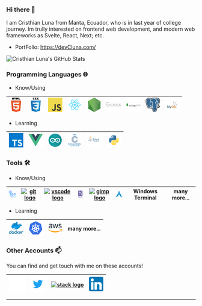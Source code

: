### Hi there 👋

I am Cristhian Luna from Manta, Ecuador, who is in last year of college journey. Im trully interested on frontend web development, and modern web frameworks as Svelte, React, Next; etc.

- PortFolio: https://devCluna.com/

![Cristhian Luna's GitHub Stats](https://github-readme-stats.vercel.app/api?username=TribilinYT&show_icons=true&include_all_commits=true)


### Programming Languages 🌐

- Know/Using

|[<img src="https://raw.githubusercontent.com/github/explore/80688e429a7d4ef2fca1e82350fe8e3517d3494d/topics/html/html.png" alt="html logo" width="38">](https://developer.mozilla.org/en-US/docs/Web/HTML)|[<img src="https://raw.githubusercontent.com/github/explore/80688e429a7d4ef2fca1e82350fe8e3517d3494d/topics/css/css.png" alt="css logo" width="38">](https://developer.mozilla.org/en-US/docs/Web/CSS)|[<img src="https://raw.githubusercontent.com/github/explore/80688e429a7d4ef2fca1e82350fe8e3517d3494d/topics/javascript/javascript.png" alt="javascript logo" width="38">](https://developer.mozilla.org/en-US/docs/Web/JavaScript)|[<img src="https://raw.githubusercontent.com/github/explore/80688e429a7d4ef2fca1e82350fe8e3517d3494d/topics/react/react.png" alt="react logo" width="38">](https://reactjs.org/docs/getting-started.html)|[<img src="https://raw.githubusercontent.com/github/explore/80688e429a7d4ef2fca1e82350fe8e3517d3494d/topics/nodejs/nodejs.png" alt="node logo" width="38">](https://nodejs.org/en/docs/)|[<img src="https://raw.githubusercontent.com/github/explore/80688e429a7d4ef2fca1e82350fe8e3517d3494d/topics/express/express.png" alt="express logo" width="38">](https://expressjs.com/)|[<img src="https://raw.githubusercontent.com/github/explore/80688e429a7d4ef2fca1e82350fe8e3517d3494d/topics/mongodb/mongodb.png" alt="mongo logo" width="38">](https://docs.mongodb.com/)|[<img src="https://raw.githubusercontent.com/github/explore/80688e429a7d4ef2fca1e82350fe8e3517d3494d/topics/postgresql/postgresql.png" alt="postgre logo" width="38">](https://www.postgresql.org/docs/)|[<img src="https://raw.githubusercontent.com/github/explore/80688e429a7d4ef2fca1e82350fe8e3517d3494d/topics/mysql/mysql.png" alt="mysql logo" width="38">](https://dev.mysql.com/doc/)|
|---|---|---|---|---|---|---|---|---|



- Learning

|[<img src="https://raw.githubusercontent.com/github/explore/80688e429a7d4ef2fca1e82350fe8e3517d3494d/topics/typescript/typescript.png" alt="typescript logo" width="38">](https://www.typescriptlang.org/docs/)|[<img src="https://raw.githubusercontent.com/github/explore/80688e429a7d4ef2fca1e82350fe8e3517d3494d/topics/vue/vue.png" alt="vue logo" width="38">](https://vuejs.org/v2/guide/)|[<img src="https://raw.githubusercontent.com/github/explore/80688e429a7d4ef2fca1e82350fe8e3517d3494d/topics/arduino/arduino.png" alt="arduino logo" width="38">](https://www.arduino.cc/en/main/docs)|[<img src="https://raw.githubusercontent.com/github/explore/80688e429a7d4ef2fca1e82350fe8e3517d3494d/topics/c/c.png" alt="c logo" width="38">](https://devdocs.io/c/)|[<img src="https://raw.githubusercontent.com/github/explore/80688e429a7d4ef2fca1e82350fe8e3517d3494d/topics/java/java.png" alt="java logo" width="38">](https://docs.oracle.com/en/java/)|[<img src="https://raw.githubusercontent.com/github/explore/80688e429a7d4ef2fca1e82350fe8e3517d3494d/topics/python/python.png" alt="java logo" width="38">](https://docs.python.org/3/)|
|---|---|---|---|---|---|

### Tools 🛠️

- Know/Using

| [<img src="https://raw.githubusercontent.com/Delta456/Delta456/master/img/actions.png" alt="actions logo" width="38">](https://github.com/features/actions) | [<img src="https://raw.githubusercontent.com/Delta456/Delta456/master/img/git.png" alt="git logo" width="38">](https://git-scm.com/) | [<img src="https://raw.githubusercontent.com/Delta456/Delta456/master/img/vscode.png" alt="vscode logo" width="38">](https://code.visualstudio.com/) | [<img src="https://raw.githubusercontent.com/TribilinYT/TribilinYT/master/img/heroku.png" alt="heroku logo" width="38">](https://devcenter.heroku.com/categories/reference) | [<img src="https://raw.githubusercontent.com/Delta456/Delta456/master/img/gimp.png" alt="gimp logo" width="38">](https://www.gimp.org/)  |  [<img src="https://raw.githubusercontent.com/TribilinYT/TribilinYT/master/img/archlinux.png" alt="arch Linux logo" width="38">](https://wiki.archlinux.org/)| Windows Terminal | many more...
|---|---|---|---|---|---|---|---|
- Learning

| [<img src="https://raw.githubusercontent.com/github/explore/80688e429a7d4ef2fca1e82350fe8e3517d3494d/topics/docker/docker.png" alt="docker logo" width="38">](https://www.docker.com/) |[<img src="https://raw.githubusercontent.com/github/explore/80688e429a7d4ef2fca1e82350fe8e3517d3494d/topics/kubernetes/kubernetes.png" alt="kubernetes logo" width="38">](https://kubernetes.io/) | [<img src="https://raw.githubusercontent.com/Delta456/Delta456/master/img/aws.png" alt="aws logo" width="38">](https://aws.amazon.com/) | many more...
|---|---|---|---|

### Other Accounts 📫

You can find and get touch with me on these accounts!

| [<img src="https://raw.githubusercontent.com/Delta456/Delta456/master/img/github.png" alt="github logo" width="42">](https://github.com/TribilinYT) |[<img src="https://raw.githubusercontent.com/Delta456/Delta456/master/img/twitter.png" alt="twitter logo" width="42">](https://twitter.com/DevCLuna) | [<img src="https://raw.githubusercontent.com/Delta456/Delta456/master/img/stack.svg" alt="stack logo" width="38">](https://stackoverflow.com/users/15340518/cristhian-a-luna) | [<img src="https://raw.githubusercontent.com/TribilinYT/TribilinYT/master/img/linkedin.png" alt="linkedin logo" width="38">](https://www.linkedin.com/in/cluna1997/)|
|---|---|---|---|
---
